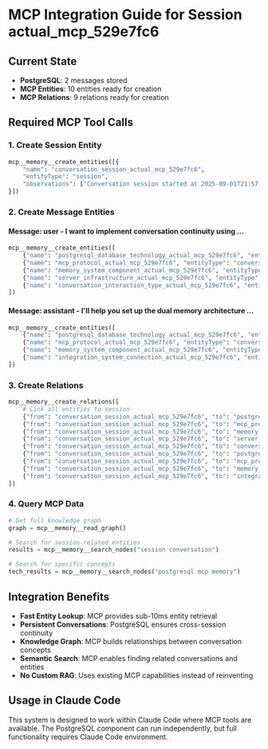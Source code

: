 
# MCP Integration Guide for Session actual_mcp_529e7fc6

## Current State
- **PostgreSQL**: 2 messages stored
- **MCP Entities**: 10 entities ready for creation
- **MCP Relations**: 9 relations ready for creation

## Required MCP Tool Calls

### 1. Create Session Entity
```python
mcp__memory__create_entities([{
    "name": "conversation_session_actual_mcp_529e7fc6",
    "entityType": "session",
    "observations": ["Conversation session started at 2025-09-01T21:57:19.224597-04:00"]
}])
```

### 2. Create Message Entities

#### Message: user - I want to implement conversation continuity using ...
```python
mcp__memory__create_entities([
    {"name": "postgresql_database_technology_actual_mcp_529e7fc6", "entityType": "conversation_entity", "observations": ["user mentioned in message"]},
    {"name": "mcp_protocol_actual_mcp_529e7fc6", "entityType": "conversation_entity", "observations": ["user mentioned in message"]},
    {"name": "memory_system_component_actual_mcp_529e7fc6", "entityType": "conversation_entity", "observations": ["user mentioned in message"]},
    {"name": "server_infrastructure_actual_mcp_529e7fc6", "entityType": "conversation_entity", "observations": ["user mentioned in message"]},
    {"name": "conversation_interaction_type_actual_mcp_529e7fc6", "entityType": "conversation_entity", "observations": ["user mentioned in message"]},
])
```

#### Message: assistant - I'll help you set up the dual memory architecture ...
```python
mcp__memory__create_entities([
    {"name": "postgresql_database_technology_actual_mcp_529e7fc6", "entityType": "conversation_entity", "observations": ["assistant mentioned in message"]},
    {"name": "mcp_protocol_actual_mcp_529e7fc6", "entityType": "conversation_entity", "observations": ["assistant mentioned in message"]},
    {"name": "memory_system_component_actual_mcp_529e7fc6", "entityType": "conversation_entity", "observations": ["assistant mentioned in message"]},
    {"name": "integration_system_connection_actual_mcp_529e7fc6", "entityType": "conversation_entity", "observations": ["assistant mentioned in message"]},
])
```

### 3. Create Relations
```python
mcp__memory__create_relations([
    # Link all entities to session
    {"from": "conversation_session_actual_mcp_529e7fc6", "to": "postgresql_database_technology_actual_mcp_529e7fc6", "relationType": "mentions"},
    {"from": "conversation_session_actual_mcp_529e7fc6", "to": "mcp_protocol_actual_mcp_529e7fc6", "relationType": "mentions"},
    {"from": "conversation_session_actual_mcp_529e7fc6", "to": "memory_system_component_actual_mcp_529e7fc6", "relationType": "mentions"},
    {"from": "conversation_session_actual_mcp_529e7fc6", "to": "server_infrastructure_actual_mcp_529e7fc6", "relationType": "mentions"},
    {"from": "conversation_session_actual_mcp_529e7fc6", "to": "conversation_interaction_type_actual_mcp_529e7fc6", "relationType": "mentions"},
    {"from": "conversation_session_actual_mcp_529e7fc6", "to": "postgresql_database_technology_actual_mcp_529e7fc6", "relationType": "mentions"},
    {"from": "conversation_session_actual_mcp_529e7fc6", "to": "mcp_protocol_actual_mcp_529e7fc6", "relationType": "mentions"},
    {"from": "conversation_session_actual_mcp_529e7fc6", "to": "memory_system_component_actual_mcp_529e7fc6", "relationType": "mentions"},
    {"from": "conversation_session_actual_mcp_529e7fc6", "to": "integration_system_connection_actual_mcp_529e7fc6", "relationType": "mentions"},
])
```

### 4. Query MCP Data
```python
# Get full knowledge graph
graph = mcp__memory__read_graph()

# Search for session-related entities
results = mcp__memory__search_nodes("session conversation")

# Search for specific concepts
tech_results = mcp__memory__search_nodes("postgresql mcp memory")
```

## Integration Benefits
- **Fast Entity Lookup**: MCP provides sub-10ms entity retrieval
- **Persistent Conversations**: PostgreSQL ensures cross-session continuity  
- **Knowledge Graph**: MCP builds relationships between conversation concepts
- **Semantic Search**: MCP enables finding related conversations and entities
- **No Custom RAG**: Uses existing MCP capabilities instead of reinventing

## Usage in Claude Code
This system is designed to work within Claude Code where MCP tools are available.
The PostgreSQL component can run independently, but full functionality requires Claude Code environment.
